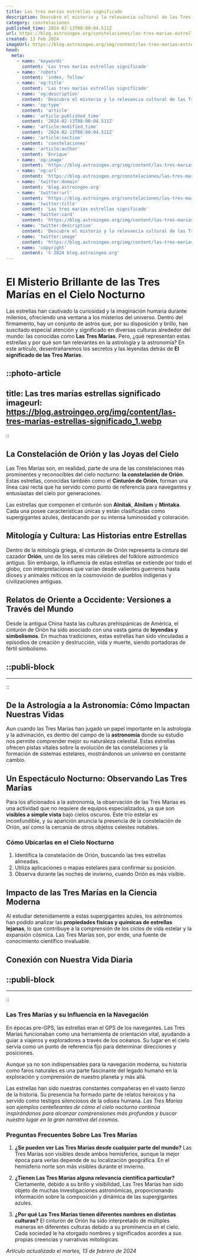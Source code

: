 ```yaml
---
title: Las tres marías estrellas significado
description: Descubre el misterio y la relevancia cultural de las Tres Marías, las estrellas que han guiado a la humanidad a lo largo de la historia.
category: constelaciones
published_time: 2024-02-13T08:00:04.511Z
url: https://blog.astroingeo.org/constelaciones/las-tres-marias-estrellas-significado
created: 13 Feb 2024
imageUrl: https://blog.astroingeo.org/img/content/las-tres-marias-estrellas-significado_1.webp
head:
  meta:
    - name: 'keywords'
      content: 'Las tres marías estrellas significado'
    - name: 'robots'
      content: 'index, follow'
    - name: 'og:title'
      content: 'Las tres marías estrellas significado'
    - name: 'og:description'
      content: 'Descubre el misterio y la relevancia cultural de las Tres Marías, las estrellas que han guiado a la humanidad a lo largo de la historia.'
    - name: 'og:type'
      content: 'article'
    - name: 'article:published_time'
      content: '2024-02-13T08:00:04.511Z'
    - name: 'article:modified_time'
      content: '2024-02-13T08:00:04.511Z'
    - name: 'article:section'
      content: 'constelaciones'
    - name: 'article:author'
      content: 'Enrique'
    - name: 'og:image'
      content: 'https://blog.astroingeo.org/img/content/las-tres-marias-estrellas-significado_1.webp'
    - name: 'og:url'
      content: 'https://blog.astroingeo.org/constelaciones/las-tres-marias-estrellas-significado'
    - name: 'twitter:domain'
      content: 'blog.astroingeo.org'
    - name: 'twitter:url'
      content: 'https://blog.astroingeo.org/constelaciones/las-tres-marias-estrellas-significado'
    - name: 'twitter:title'
      content: 'Las tres marías estrellas significado'
    - name: 'twitter:card'
      content: 'https://blog.astroingeo.org/img/content/las-tres-marias-estrellas-significado_1.webp'
    - name: 'twitter:description'
      content: 'Descubre el misterio y la relevancia cultural de las Tres Marías, las estrellas que han guiado a la humanidad a lo largo de la historia.'
    - name: 'twitter:image'
      content: 'https://blog.astroingeo.org/img/content/las-tres-marias-estrellas-significado_1.webp'
    - name: 'copyright'
      content: '© 2024 blog.astroingeo.org'
---
```

# El Misterio Brillante de las Tres Marías en el Cielo Nocturno

Las estrellas han cautivado la curiosidad y la imaginación humana durante milenios, ofreciendo una ventana a los misterios del universo. Dentro del firmamento, hay un conjunto de astros que, por su disposición y brillo, han suscitado especial atención y significado en diversas culturas alrededor del mundo: las conocidas como **Las Tres Marías**. Pero, ¿qué representan estas estrellas y por qué son tan relevantes en la astrología y la astronomía? En este artículo, desentrañaremos los secretos y las leyendas detrás de **El significado de las Tres Marías**.


::photo-article
---
title: Las tres marías estrellas significado
imageurl: https://blog.astroingeo.org/img/content/las-tres-marias-estrellas-significado_1.webp
---
::


## La Constelación de Orión y las Joyas del Cielo

Las Tres Marías son, en realidad, parte de una de las constelaciones más prominentes y reconocibles del cielo nocturno: **la constelación de Orión**. Estas estrellas, conocidas también como el **Cinturón de Orión**, forman una línea casi recta que ha servido como punto de referencia para navegantes y entusiastas del cielo por generaciones.

Las estrellas que componen el cinturón son **Alnitak**, **Alnilam** y **Mintaka**. Cada una posee características únicas y están clasificadas como supergigantes azules, destacando por su intensa luminosidad y coloración.

## Mitología y Cultura: Las Historias entre Estrellas

Dentro de la mitología griega, el cinturón de Orión representa la cintura del cazador **Orión**, uno de los seres más célebres del folklore astronómico antiguo. Sin embargo, la influencia de estas estrellas se extiende por todo el globo, con interpretaciones que varían desde valientes guerreros hasta dioses y animales míticos en la cosmovisión de pueblos indígenas y civilizaciones antiguas.

## Relatos de Oriente a Occidente: Versiones a Través del Mundo

Desde la antigua China hasta las culturas prehispánicas de América, el cinturón de Orión ha sido asociado con una vasta gama de **leyendas y simbolismos**. En muchas tradiciones, estas estrellas han sido vinculadas a episodios de creación y destrucción, vida y muerte, siendo portadoras de fértil simbolismo.


  ::publi-block
  ---
  ---
  ::
  
  
## De la Astrología a la Astronomía: Cómo Impactan Nuestras Vidas

Aun cuando las Tres Marías han jugado un papel importante en la astrología y la adivinación, es dentro del campo de la **astronomía** donde su estudio nos permite comprender mejor su naturaleza celestial. Estas estrellas ofrecen pistas vitales sobre la evolución de las constelaciones y la formación de sistemas estelares, mostrándonos un universo en constante cambio.

## Un Espectáculo Nocturno: Observando Las Tres Marías

Para los aficionados a la astronomía, la observación de las Tres Marías es una actividad que no requiere de equipos especializados, ya que son **visibles a simple vista** bajo cielos oscuros. Este trio estelar es inconfundible, y su aparición anuncia la presencia de la constelación de Orión, así como la cercanía de otros objetos celestes notables.

### Cómo Ubicarlas en el Cielo Nocturno

1. Identifica la constelación de Orión, buscando las tres estrellas alineadas.
2. Utiliza aplicaciones o mapas estelares para confirmar su posición.
3. Observa durante las noches de invierno, cuando Orión es más visible.

## Impacto de las Tres Marías en la Ciencia Moderna

Al estudiar detenidamente a estas supergigantes azules, los astrónomos han podido analizar las **propiedades físicas y químicas de estrellas lejanas**, lo que contribuye a la comprensión de los ciclos de vida estelar y la expansión cósmica. Las Tres Marías son, por ende, una fuente de conocimiento científico invaluable.

## Conexión con Nuestra Vida Diaria


  ::publi-block
  ---
  ---
  ::
  
  
### Las Tres Marías y su Influencia en la Navegación

En épocas pre-GPS, las estrellas eran el GPS de los navegantes. Las Tres Marías funcionaban como una herramienta de orientación vital, ayudando a guiar a viajeros y exploradores a través de los océanos. Su lugar en el cielo servía como un punto de referencia fijo para determinar direcciones y posiciones.

Aunque ya no son indispensables para la navegación moderna, su historia como faros naturales es una parte fascinante del legado humano en la exploración y comprensión de nuestro planeta y más allá.

Las estrellas han sido nuestras constantes compañeras en el vasto lienzo de la historia. Su presencia ha formado parte de relatos heroicos y ha servido como testigos silenciosos de la odisea humana. *Las Tres Marías son ejemplos centelleantes de cómo el cielo nocturno continúa inspirándonos para alcanzar comprensiones más profundas y buscar nuestro lugar en la gran narrativa del cosmos*.

### Preguntas Frecuentes Sobre Las Tres Marías

1. **¿Se pueden ver Las Tres Marías desde cualquier parte del mundo?**
   Las Tres Marías son visibles desde ambos hemisferios, aunque la mejor época para verlas depende de su localización geográfica. En el hemisferio norte son más visibles durante el invierno.

2. **¿Tienen Las Tres Marías alguna relevancia científica particular?**
   Ciertamente, debido a su brillo y visibilidad, Las Tres Marías han sido objeto de muchas investigaciones astronómicas, proporcionando información sobre la composición y dinámica de las supergigantes azules.

3. **¿Por qué Las Tres Marías tienen diferentes nombres en distintas culturas?**
   El cinturón de Orión ha sido interpretado de múltiples maneras en diferentes culturas debido a su prominencia en el cielo. Cada sociedad le ha otorgado nombres y significados acordes a sus propias creencias y narrativas mitológicas.

_Artículo actualizado el martes, 13 de febrero de 2024_